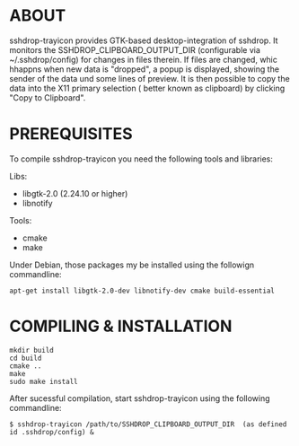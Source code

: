 
ABOUT
=====

sshdrop-trayicon provides GTK-based desktop-integration of sshdrop.
It monitors the SSHDROP_CLIPBOARD_OUTPUT_DIR (configurable via
~/.sshdrop/config) for changes in files therein. If files are changed,
whic hhappns when new data is "dropped", a popup is displayed, showing 
the sender of the data und some lines of preview. It is then possible
to copy the data into the X11 primary selection ( better known as clipboard) by
clicking "Copy to Clipboard".



PREREQUISITES
=============

To compile sshdrop-trayicon you need the following tools and libraries:

Libs:

* libgtk-2.0 (2.24.10 or higher)
* libnotify 

Tools:

* cmake
* make


Under Debian, those packages my be installed using the followign commandline:

~~~~shell
apt-get install libgtk-2.0-dev libnotify-dev cmake build-essential
~~~~
   
   
COMPILING & INSTALLATION
========================

~~~~shell
mkdir build
cd build
cmake ..
make
sudo make install
~~~~


After sucessful compilation, start sshdrop-trayicon using the following commandline:

~~~~shell
$ sshdrop-trayicon /path/to/SSHDROP_CLIPBOARD_OUTPUT_DIR  (as defined id .sshdrop/config) &
~~~~









